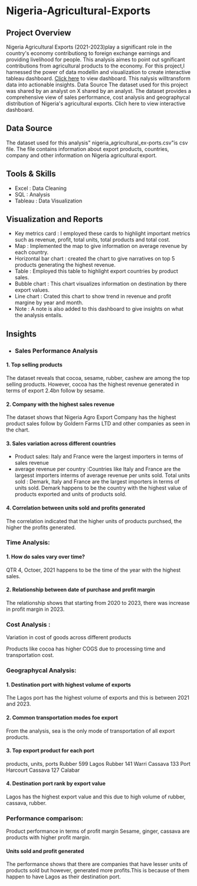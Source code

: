# Nigeria-Agricultural-Exports
## Project Overview

Nigeria Agricultural Exports (2021-2023)play a significant role in the country's economy contributiong to foreign exchange earnings and providing livelihood for people. This analysis aimes to point out sgnificant contributions from agricultural products to the economy. For this project,I harnessed the power of data modellin and visualization to create interactive tableau dashboard. [Click here](https://public.tableau.com/views/Agriculturalexporttableau/Dashboard1?:language=en-US&publish=yes&:sid=&:display_count=n&:origin=viz_share_link) to view dashboard. This  nalysis willtransform data into actionable insights. Data Source
The dataset used for this project was shared by an analyst on X shared by an analyst. The dataset provides a comprehensive view of sales performance, cost analysis and geographycal distribution of Nigeria's agricultural exports. Clich here to view interactive dashboard.

## Data Source

The dataset used for this analysis" nigeria_agricultural_ex-ports.csv"is csv file. The file contains information about export products, countries, company and other information on Nigeria agricultural export.

## Tools & Skills

- Excel : Data Cleaning
- SQL : Analysis
- Tableau : Data Visualization

## Visualization and Reports


- Key metrics card : I employed these cards to highlight important metrics such as revenue, profit, total units, total products and total cost.
- Map : Implemented the map to give information on average revenue by each country.
- Horizontal bar chart : created the chart to give narratives on top 5 products generating the highest revenue.
- Table : Employed this table to highlight export countries by product sales.
- Bubble chart : This chart visualizes information on destination by there export values.
- Line chart : Crated this chart to show trend in revenue and profit margine by year and month.
- Note : A note is also added to this dashboard to give insights on what the analysis entails.

## Insights

- ### Sales Performance Analysis

#### 1. Top selling products

The dataset reveals that cocoa, sesame, rubber, cashew are among the top selling products. However, cocoa has the highest revenue generated in terms of export 2.4bn follow by sesame.

#### 2. Company with the highest sales revenue

The dataset shows that Nigeria Agro Export Company has the highest  product sales follow by Goldern Farms LTD and other companies as seen in the chart.

#### 3. Sales variation across different countries

-	Product sales: Italy and France were the largest importers in terms of sales revenue
- average revenue per country :Countries like Italy and France are the largesst importers interms of average revenue per units sold.
   Total units sold : Demark, Italy and France are the largest importers in terms of units sold. Demark happens to be the country with the highest value of products exported and units of products sold.

#### 4. Correlation between units sold and profits generated

The correlation indicated that the higher units of products purchsed, the higher the profits generated.

### Time Analysis:

#### 1. How do sales vary over time?

QTR 4, Octoer, 2021 happens to be the time of the year with the highest sales. 

#### 2. Relationship between date of purchase and profit margin

The relationship shows that starting from 2020 to 2023, there was increase in profit margin in 2023.

### Cost Analysis :

Variation in cost of goods across different products

Products like cocoa has higher COGS due to processing time and transportation cost.

### Geographycal Analysis:
   
#### 1. Destination port with highest volume of exports

The Lagos port has the highest volume of exports and this is between 2021 and 2023.

#### 2. Common transportation modes foe export

 From the analysis, sea is the only mode of transportation of all export products.
 
#### 3. Top export product for each port

products, units, ports
Rubber	599	Lagos
Rubber	141	Warri
Cassava	133	Port Harcourt
Cassava	127	Calabar

#### 4. Destination port rank by export value

Lagos has the highest export value and this due to high volume of rubber, cassava, rubber.

### Performance comparison:

Product performance in terms of profit margin
Sesame, ginger, cassava are products with higher profit margin.

#### Units sold and profit generated

The performance shows that there are companies that have lesser units of products sold but however, generated more profits.This is because of them happen to have Lagos as their destination port.


